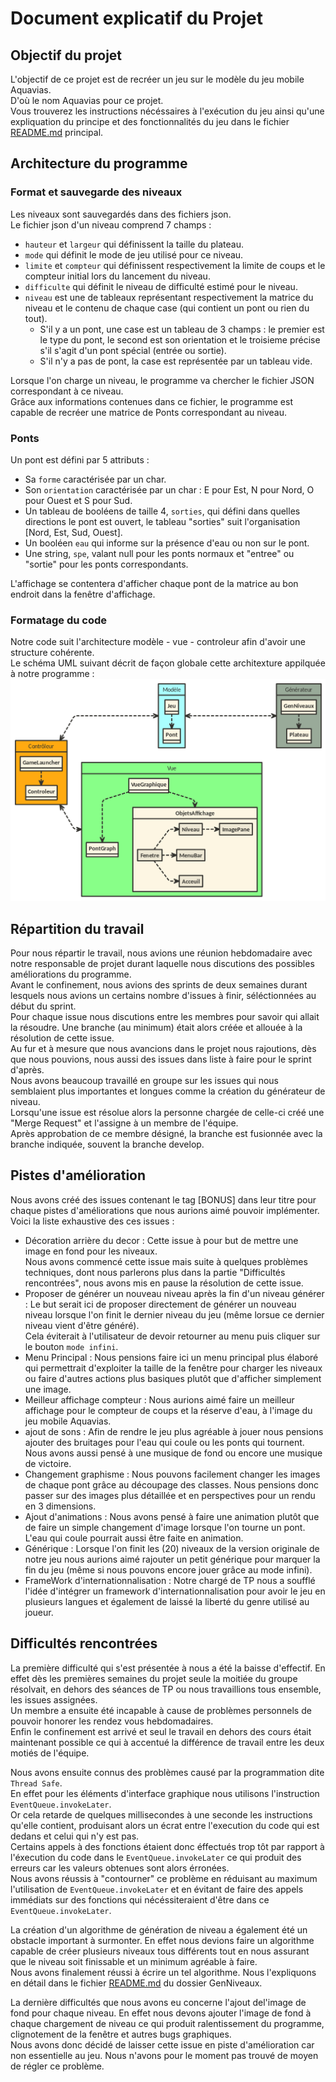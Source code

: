 # Document explicatif du Projet

## Objectif du projet
  
L'objectif de ce projet est de recréer un jeu sur le modèle du jeu mobile Aquavias.  
D'où le nom Aquavias pour ce projet.  
Vous trouverez les instructions nécéssaires à l'exécution du jeu ainsi qu'une expliquation du principe et des fonctionnalités du jeu dans le fichier [README.md](../README.md) principal.

## Architecture du programme

### Format et sauvegarde des niveaux

Les niveaux sont sauvegardés dans des fichiers json.  
Le fichier json d'un niveau comprend 7 champs :  
  * `hauteur` et `largeur` qui définissent la taille du plateau.  
  * `mode` qui définit le mode de jeu utilisé pour ce niveau.  
  * `limite` et `compteur` qui définissent respectivement la limite de coups et le compteur initial lors du lancement du niveau.  
  * `difficulte` qui définit le niveau de difficulté estimé pour le niveau.  
  * `niveau` est une de tableaux représentant respectivement la matrice du niveau et le contenu de chaque case (qui contient un pont ou rien du tout).  
    * S'il y a un pont, une case est un tableau de 3 champs : le premier est le type du pont, le second est son orientation et le troisieme précise s'il s'agit d'un pont spécial (entrée ou sortie).  
    * S'il n'y a pas de pont, la case est représentée par un tableau vide.  

Lorsque l'on charge un niveau, le programme va chercher le fichier JSON correspondant à ce niveau.  
Grâce aux informations contenues dans ce fichier, le programme est capable de recréer une matrice de Ponts correspondant au niveau.  
  
### Ponts

Un pont est défini par 5 attributs :  
  * Sa `forme` caractérisée par un char.
  * Son `orientation` caractérisée par un char : E pour Est, N pour Nord, O pour Ouest et S pour Sud.  
  * Un tableau de booléens de taille 4, `sorties`, qui défini dans quelles directions le pont est ouvert, le tableau "sorties" suit l'organisation [Nord, Est, Sud, Ouest].  
  * Un booléen `eau` qui informe sur la présence d'eau ou non sur le pont.  
  * Une string, `spe`, valant null pour les ponts normaux et "entree" ou "sortie" pour les ponts correspondants.  

L'affichage se contentera d'afficher chaque pont de la matrice au bon endroit dans la fenêtre d'affichage.  

### Formatage du code

Notre code suit l'architecture modèle - vue - controleur afin d'avoir une structure cohérente.  
Le schéma UML suivant décrit de façon globale cette architexture appilquée à notre programme :  
![img](../resources/imgreadme/nomnoml.png)  

## Répartition du travail

Pour nous répartir le travail, nous avions une réunion hebdomadaire avec notre responsable de projet durant laquelle nous discutions des possibles améliorations du programme.  
Avant le confinement, nous avions des sprints de deux semaines durant lesquels nous avions un certains nombre d'issues à finir, séléctionnées au début du sprint.  
Pour chaque issue nous discutions entre les membres pour savoir qui allait la résoudre. Une branche (au minimum) était alors créée et allouée à la résolution de cette issue.  
Au fur et à mesure que nous avancions dans le projet nous rajoutions, dès que nous pouvions, nous aussi des issues dans liste à faire pour le sprint d'après.  
Nous avons beaucoup travaillé en groupe sur les issues qui nous semblaient plus importantes et longues comme la création du générateur de niveau.  
Lorsqu'une issue est résolue alors la personne chargée de celle-ci créé une "Merge Request" et l'assigne à un membre de l'équipe.  
Après approbation de ce membre désigné, la branche est fusionnée avec la branche indiquée, souvent la branche develop.  
  
## Pistes d'amélioration
  
Nous avons créé des issues contenant le tag [BONUS] dans leur titre pour chaque pistes d'améliorations que nous aurions aimé pouvoir implémenter.  
Voici la liste exhaustive des ces issues :  
*  Décoration arrière du decor :  Cette issue à pour but de mettre une image en fond pour les niveaux.  
Nous avons commencé cette issue mais suite à quelques problèmes techniques, dont nous parlerons plus dans la partie "Difficultés rencontrées", nous avons mis en pause la résolution de cette issue.  
*  Proposer de générer un nouveau niveau après la fin d'un niveau générer : Le but serait ici de proposer directement de générer un nouveau niveau lorsque l'on finit le dernier niveau du jeu (même lorsue ce dernier niveau vient d'être généré).  
Cela éviterait à l'utilisateur de devoir retourner au menu puis cliquer sur le bouton `mode infini`.  
*  Menu Principal : Nous pensions faire ici un menu principal plus élaboré qui permettrait d'exploiter la taille de la fenêtre pour charger les niveaux ou faire d'autres actions plus basiques plutôt que d'afficher simplement une image.  
*  Meilleur affichage compteur : Nous aurions aimé faire un meilleur affichage pour le compteur de coups et la réserve d'eau, à l'image du jeu mobile Aquavias.  
*  ajout de sons : Afin de rendre le jeu plus agréable à jouer nous pensions ajouter des bruitages pour l'eau qui coule ou les ponts qui tournent. Nous avons aussi pensé à une musique de fond ou encore une musique de victoire.  
*  Changement graphisme : Nous pouvons facilement changer les images de chaque pont grâce au découpage des classes. Nous pensions donc passer sur des images plus détaillée et en perspectives pour un rendu en 3 dimensions.  
*  Ajout d'animations : Nous avons pensé à faire une animation plutôt que de faire un simple changement d'image lorsque l'on tourne un pont. L'eau qui coule pourrait aussi être faite en animation.  
*  Générique : Lorsque l'on finit les (20) niveaux de la version originale de notre jeu nous aurions aimé rajouter un petit générique pour marquer la fin du jeu (même si nous pouvons encore jouer grâce au mode infini).  
*  FrameWork d'internationnalisation : Notre chargé de TP nous a soufflé l'idée d'intégrer un framework d'internationnalisation pour avoir le jeu en plusieurs langues et également de laissé la liberté du genre utilisé au joueur.  


## Difficultés rencontrées  
  
La première difficulté qui s'est présentée à nous a été la baisse d'effectif. En effet dès les premières semaines du projet seule la moitiée du groupe résolvait, en dehors des séances de TP ou nous travaillions tous ensemble, les issues assignées.  
Un membre a ensuite été incapable à cause de problèmes personnels de pouvoir honorer les rendez vous hebdomadaires.  
Enfin le confinement est arrivé et seul le travail en dehors des cours était maintenant possible ce qui à accentué la différence de travail entre les deux motiés de l'équipe.  
  
Nous avons ensuite connus des problèmes causé par la programmation dite `Thread Safe`.  
En effet pour les éléments d'interface graphique nous utilisons l'instruction `EventQueue.invokeLater`.  
Or cela retarde de quelques millisecondes à une seconde les instructions qu'elle contient, produisant alors un écrat entre l'execution du code qui est dedans et celui qui n'y est pas.  
Certains appels à des fonctions étaient donc éffectués trop tôt par rapport à l'éxecution du code dans le `EventQueue.invokeLater` ce qui produit des erreurs car les valeurs obtenues sont alors érronées.  
Nous avons réussis à "contourner" ce problème en réduisant au maximum l'utilisation de `EventQueue.invokeLater` et en évitant de faire des appels immédiats sur des fonctions qui nécéssiteraient d'être dans ce `EventQueue.invokeLater`.  
  
La création d'un algorithme de génération de niveau a également été un obstacle important à surmonter. En effet nous devions faire un algorithme capable de créer plusieurs niveaux tous différents tout en nous assurant que le niveau soit finissable et un minimum agréable à faire.  
Nous avons finalement réussi à écrire un tel algorithme. Nous l'expliquons en détail dans le fichier [README.md](../GenNiveaux/README.md) du dossier GenNiveaux.  
  
La dernière difficultés que nous avons eu concerne l'ajout del'image de fond pour chaque niveau. En effet nous devons ajouter l'image de fond à chaque chargement de niveau ce qui produit ralentissement du programme, clignotement de la fenêtre et autres bugs graphiques.  
Nous avons donc décidé de laisser cette issue en piste d'amélioration car non essentielle au jeu. Nous n'avons pour le moment pas trouvé de moyen de régler ce problème.  